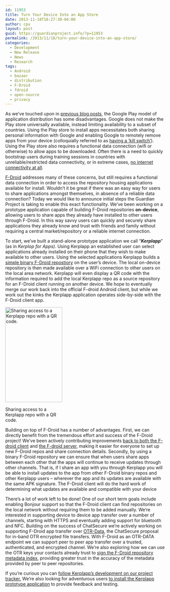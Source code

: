 ```yaml
---
id: 11953
title: Turn Your Device Into an App Store
date: 2013-11-18T16:27:30-04:00
author: cpu
layout: post
guid: https://guardianproject.info/?p=11953
permalink: /2013/11/18/turn-your-device-into-an-app-store/
categories:
  - Development
  - New Release
  - News
  - Research
tags:
  - Android
  - bazaar
  - distribution
  - F-Droid
  - fdroid
  - open-source
  - privacy
---
```

As we’ve touched upon in [previous blog posts ](https://guardianproject.info/2013/11/05/setting-up-your-own-app-store-with-f-droid/) the Google Play model of application distribution has some disadvantages. Google does not make the Play store universally available, instead limiting availability to a subset of countries. Using the Play store to install apps necessitates both sharing personal information with Google and enabling Google to remotely remove apps from your device (colloquially referred to as [having a ‘kill switch’](http://www.engadget.com/2008/10/16/google-implemented-an-android-kill-switch-those-rascals/)). Using the Play store also requires a functional data connection (wifi or otherwise) to allow apps to be downloaded. Often there is a need to quickly bootstrap users during training sessions in countries with unreliable/restricted data connectivity, or in extreme cases, [no internet connectivity at all](http://www.nytimes.com/2011/01/29/technology/internet/29cutoff.html?_r=0).

[F-Droid](https://f-droid.org/) addresses many of these concerns, but still requires a functional data connection in order to access the repository housing applications available for install. Wouldn’t it be great if there was an easy way for users to share applications amongst themselves, in absence of a reliable data connection? Today we would like to announce initial steps the Guardian Project is taking to enable this exact functionality. We’ve been working on a prototype application capable of building F-Droid repositories **on-device**, allowing users to share apps they already have installed to other users through F-Droid. In this way savvy users can quickly and securely share applications they already know and trust with friends and family without requiring a central market/repository or a reliable internet connection.

To start, we’ve built a stand-alone prototype application we call “_**Kerplapp**_” (as in _Kerplop for Apps)_. Using Kerplapp an established user can select applications already installed on their phone that they wish to make available to other users. Using the selected applications Kerplapp builds a [simple binary F-Droid repostiory](https://f-droid.org/manual/fdroid.html#Simple-Binary-Repository) on the user’s device. The local on-device repository is then made available over a WiFi connection to other users on the local area network. Kerplapp will even display a QR code with the information required to add the local Kerplapp repo as a source repository for an F-Droid client running on another device. We hope to eventually merge our work back into the official F-droid Android client, but while we work out the kinks the Kerplapp application operates side-by-side with the F-Droid client app.

<div id="attachment_11966" style="width: 190px" class="wp-caption alignright">
  <a href="https://guardianproject.info/wp-content/uploads/2013/11/Screenshot_2013-11-18-16-02-48.png"><img aria-describedby="caption-attachment-11966" class="size-medium wp-image-11966" alt="Sharing access to a Kerplapp repo with a QR code." src="https://guardianproject.info/wp-content/uploads/2013/11/Screenshot_2013-11-18-16-02-48-180x300.png" width="180" height="300" srcset="https://guardianproject.info/wp-content/uploads/2013/11/Screenshot_2013-11-18-16-02-48-180x300.png 180w, https://guardianproject.info/wp-content/uploads/2013/11/Screenshot_2013-11-18-16-02-48-614x1024.png 614w, https://guardianproject.info/wp-content/uploads/2013/11/Screenshot_2013-11-18-16-02-48.png 768w" sizes="(max-width: 180px) 100vw, 180px" /></a>
  
  <p id="caption-attachment-11966" class="wp-caption-text">
    Sharing access to a Kerplapp repo with a QR code.
  </p>
</div>

Building on top of F-Droid has a number of advantages. First, we can directly benefit from the tremendous effort and success of the F-Droid project! We’ve been actively contributing improvements [back to both the F-droid client](https://gitorious.org/f-droid/fdroidclient/merge_requests/39) and [the F-droid server](https://gitorious.org/f-droid/fdroidserver/merge_requests/127), making it easier for everyone to set up new F-Droid repos and share connection details. Secondly, by using a binary F-Droid repository we can ensure that when users share apps between each other that the apps will continue to receive updates through other channels. That is, if I share an app with you through Kerplapp you will be able to install updates to the app from other F-Droid binary repos and other Kerplapp users – wherever the app and its updates are available with the same APK signature. The F-Droid client will do the hard work of determining what updates are available and compatible with your device

There’s a lot of work left to be done! One of our short term goals include enabling Bonjour support so that the F-Droid client can find repositories on the local network without requiring them to be added manually. We’re interested in supporting device to device app transfer over a number of channels, starting with HTTPS and eventually adding support for bluetooth and NFC. Building on the success of ChatSecure we’re actively working on supporting F-Droid app transfer over [OTR-Data](https://dev.guardianproject.info/projects/gibberbot/wiki/OTRDATA_Specifications), the ChatSecure proposal for in-band OTR encrypted file transfers. With F-Droid as an OTR-DATA endpoint we can support peer to peer app transfer over a trusted, authenticated, and encrypted channel. We’re also exploring how we can use the OTR keys your contacts already trust to [sign the F-Droid repository metadata index](https://f-droid.org/manual/fdroid.html#Signing), providing greater trust in the accuracy of the metadata provided by peer to peer repositories.

If you’re curious you can [follow Kerplapp’s development on our project tracker.](https://dev.guardianproject.info/projects/bazaar) We’re also looking for adventurous users [to install the Kerplapp prototype application](https://guardianproject.info/builds/Kerplapp/) to provide feedback and testing.